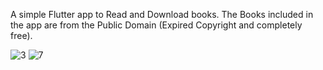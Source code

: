 A simple Flutter app to Read and Download books. The Books included in the app are from the Public Domain (Expired Copyright and completely free).

![3](https://github.com/abdelhameed-elsayed/FlutterEbookApp-master/assets/105364430/99baa8f2-9469-409b-a46e-1e8f7079b859)
![7](https://github.com/abdelhameed-elsayed/FlutterEbookApp-master/assets/105364430/ade6bbfd-3279-41e2-9ab9-1c8741408b3f)
